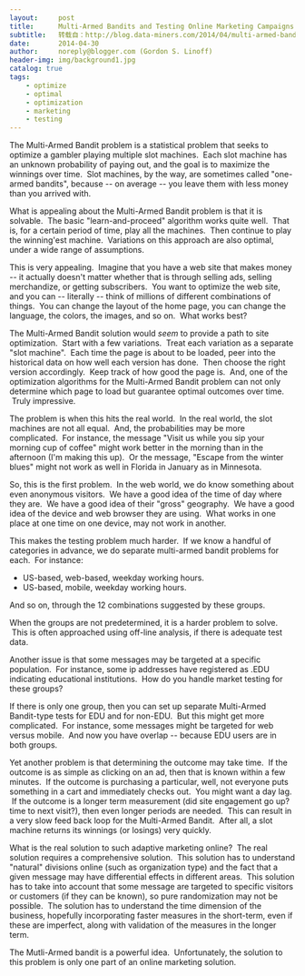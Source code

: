 ```yaml
---
layout:     post
title:      Multi-Armed Bandits and Testing Online Marketing Campaigns
subtitle:   转载自：http://blog.data-miners.com/2014/04/multi-armed-bandits-and-testing-online.html
date:       2014-04-30
author:     noreply@blogger.com (Gordon S. Linoff)
header-img: img/background1.jpg
catalog: true
tags:
    - optimize
    - optimal
    - optimization
    - marketing
    - testing
---
```


The Multi-Armed Bandit problem is a statistical problem that seeks to optimize a gambler playing multiple slot machines.  Each slot machine has an unknown probability of paying out, and the goal is to maximize the winnings over time.  Slot machines, by the way, are sometimes called "one-armed bandits", because -- on average -- you leave them with less money than you arrived with.

What is appealing about the Multi-Armed Bandit problem is that it is solvable.  The basic "learn-and-proceed" algorithm works quite well.  That is, for a certain period of time, play all the machines.  Then continue to play the winning'est machine.  Variations on this approach are also optimal, under a wide range of assumptions.

This is very appealing.  Imagine that you have a web site that makes money -- it actually doesn't matter whether that is through selling ads, selling merchandize, or getting subscribers.  You want to optimize the web site, and you can -- literally -- think of millions of different combinations of things.  You can change the layout of the home page, you can change the language, the colors, the images, and so on.  What works best?

The Multi-Armed Bandit solution would *seem* to provide a path to site optimization.  Start with a few variations.  Treat each variation as a separate "slot machine".  Each time the page is about to be loaded, peer into the historical data on how well each version has done.  Then choose the right version accordingly.  Keep track of how good the page is.  And, one of the optimization algorithms for the Multi-Armed Bandit problem can not only determine which page to load but guarantee optimal outcomes over time.  Truly impressive.

The problem is when this hits the real world.  In the real world, the slot machines are not all equal.  And, the probabilities may be more complicated.  For instance, the message "Visit us while you sip your morning cup of coffee" might work better in the morning than in the afternoon (I'm making this up).  Or the message, "Escape from the winter blues" might not work as well in Florida in January as in Minnesota.

So, this is the first problem.  In the web world, we do know something about even anonymous visitors.  We have a good idea of the time of day where they are.  We have a good idea of their "gross" geography.  We have a good idea of the device and web browser they are using.  What works in one place at one time on one device, may not work in another.

This makes the testing problem much harder.  If we know a handful of categories in advance, we do separate multi-armed bandit problems for each.  For instance:


- US-based, web-based, weekday working hours.
- US-based, mobile, weekday working hours.


And so on, through the 12 combinations suggested by these groups.





When the groups are not predetermined, it is a harder problem to solve.  This is often approached using off-line analysis, if there is adequate test data.





Another issue is that some messages may be targeted at a specific population.  For instance, some ip addresses have registered as .EDU indicating educational institutions.  How do you handle market testing for these groups?





If there is only one group, then you can set up separate Multi-Armed Bandit-type tests for EDU and for non-EDU.  But this might get more complicated.  For instance, some messages might be targeted for web versus mobile.  And now you have overlap -- because EDU users are in both groups.





Yet another problem is that determining the outcome may take time.  If the outcome is as simple as clicking on an ad, then that is known within a few minutes.  If the outcome is purchasing a particular, well, not everyone puts something in a cart and immediately checks out.  You might want a day lag.  If the outcome is a longer term measurement (did site engagement go up? time to next visit?), then even longer periods are needed.  This can result in a very slow feed back loop for the Multi-Armed Bandit.  After all, a slot machine returns its winnings (or losings) very quickly.





What is the real solution to such adaptive marketing online?  The real solution requires a comprehensive solution.  This solution has to understand "natural" divisions online (such as organization type) and the fact that a given message may have differential effects in different areas.  This solution has to take into account that some message are targeted to specific visitors or customers (if they can be known), so pure randomization may not be possible.  The solution has to understand the time dimension of the business, hopefully incorporating faster measures in the short-term, even if these are imperfect, along with validation of the measures in the longer term.





The Mutli-Armed bandit is a powerful idea.  Unfortunately, the solution to this problem is only one part of an online marketing solution.











 
